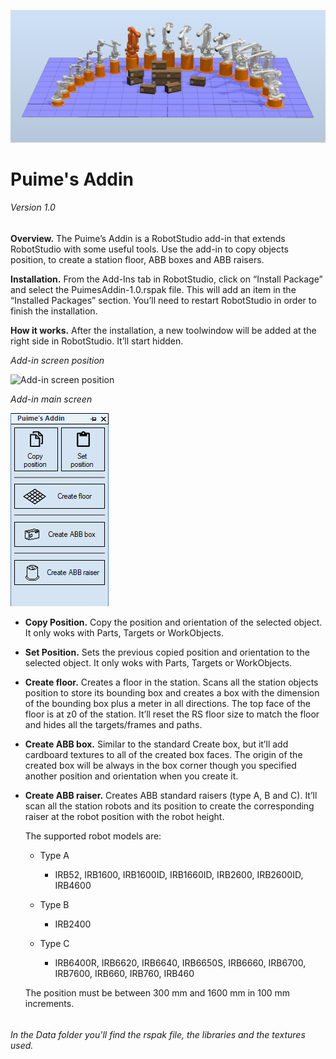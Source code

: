  ![Add-in](https://github.com/SergioPuimeABB/Puime-s_Addin/blob/master/Puime's_Addin/Screenshots/000.png)
# Puime's Addin
###### Version 1.0


**Overview.**
The Puime’s Addin is a RobotStudio add-in that extends RobotStudio with some useful tools. Use the add-in to copy objects position, to create a station floor, ABB boxes and ABB raisers.

**Installation.**
From the Add-Ins tab in RobotStudio, click on “Install Package” and select the PuimesAddin-1.0.rspak file. This will add an item in the “Installed Packages” section. You’ll need to restart RobotStudio in order to finish the installation.

**How it works.**
After the installation, a new toolwindow will be added at the right side in RobotStudio. It’ll start hidden.



*Add-in screen position*

![Add-in screen position](https://github.com/SergioPuimeABB/Puime-s_Addin/blob/master/Puime's_Addin/Screenshots/001.png)



*Add-in main screen*

![Add-in main screen](https://github.com/SergioPuimeABB/Puime-s_Addin/blob/master/Puime's_Addin/Screenshots/002.png)

* **Copy Position.** Copy the position and orientation of the selected object. It only woks with Parts, Targets or WorkObjects.

* **Set Position.** Sets the previous copied position and orientation to the selected object. It only woks with Parts, Targets or WorkObjects.

* **Create floor.** Creates a floor in the station. Scans all the station objects position to store its bounding box and creates a box with the dimension of the bounding box plus a meter in all directions. The top face of the floor is at z0 of the station. 
It’ll reset the RS floor size to match the floor and hides all the targets/frames and paths.

* **Create ABB box.** Similar to the standard Create box, but it’ll add cardboard textures to all of the created box faces. The origin of the created box will be always in the box corner though you specified another position and orientation when you create it. 

* **Create ABB raiser.** Creates ABB standard raisers (type A, B and C). It’ll scan all the station robots and its position to create the corresponding raiser at the robot position with the robot height.

	The supported robot models are:
	- Type A
	  - IRB52, IRB1600, IRB1600ID, IRB1660ID, IRB2600, IRB2600ID, IRB4600

	- Type B
	  - IRB2400

	- Type C
	  - IRB6400R, IRB6620, IRB6640, IRB6650S, IRB6660, IRB6700, IRB7600, IRB660, IRB760, IRB460

	The position must be between 300 mm and 1600 mm in 100 mm increments.
 
 ###### 
 
 
 
*In the Data folder you'll find the rspak file, the libraries and the textures used.*
